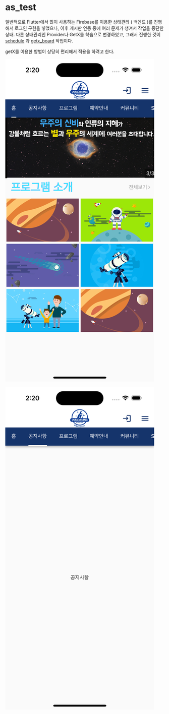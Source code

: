 # as_test



일반적으로 Flutter에서 많이 사용하는 Firebase를 이용한 상태관리 ( 백엔드 )를 진행해서 로그인 구현을 넣었으나, 이후 게시판 연동 중에 여러 문제가 생겨서 작업을 중단한 상태. 다른 상태관리인 Provider나 GetX를 학습으로 변경하였고, 그래서 진행한 것이 [schedule](https://github.com/BlingstarHamal/flutter_study2/blob/main/schedule/README.md) 과 [getx_board](https://github.com/BlingstarHamal/flutter_study2/blob/main/getx_board/README.md) 작업이다.

getX를 이용한 방법이 상당히 편리해서 적용을 하려고 한다.


![1696483506110.png](./1696483506110.png)

![1696483519503.png](./1696483519503.png)
